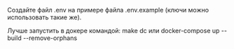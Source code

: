 Создайте файл .env на примере файла .env.example (ключи можно использовать такие же). 

Лучше запустить в докере командой: make dc или docker-compose up --build --remove-orphans
